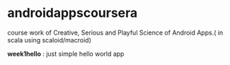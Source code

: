 androidappscoursera
===================

course work of Creative, Serious and Playful Science of Android Apps.( in scala using scaloid/macroid)

**week1hello** : just simple hello world app
